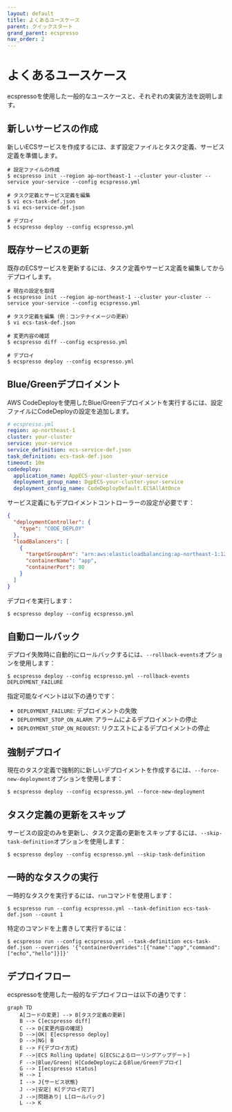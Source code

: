 ```yaml
---
layout: default
title: よくあるユースケース
parent: クイックスタート
grand_parent: ecspresso
nav_order: 2
---
```


# よくあるユースケース

ecspressoを使用した一般的なユースケースと、それぞれの実装方法を説明します。

## 新しいサービスの作成

新しいECSサービスを作成するには、まず設定ファイルとタスク定義、サービス定義を準備します。

```console
# 設定ファイルの作成
$ ecspresso init --region ap-northeast-1 --cluster your-cluster --service your-service --config ecspresso.yml

# タスク定義とサービス定義を編集
$ vi ecs-task-def.json
$ vi ecs-service-def.json

# デプロイ
$ ecspresso deploy --config ecspresso.yml
```

## 既存サービスの更新

既存のECSサービスを更新するには、タスク定義やサービス定義を編集してからデプロイします。

```console
# 現在の設定を取得
$ ecspresso init --region ap-northeast-1 --cluster your-cluster --service your-service --config ecspresso.yml

# タスク定義を編集（例：コンテナイメージの更新）
$ vi ecs-task-def.json

# 変更内容の確認
$ ecspresso diff --config ecspresso.yml

# デプロイ
$ ecspresso deploy --config ecspresso.yml
```

## Blue/Greenデプロイメント

AWS CodeDeployを使用したBlue/Greenデプロイメントを実行するには、設定ファイルにCodeDeployの設定を追加します。

```yaml
# ecspresso.yml
region: ap-northeast-1
cluster: your-cluster
service: your-service
service_definition: ecs-service-def.json
task_definition: ecs-task-def.json
timeout: 10m
codedeploy:
  application_name: AppECS-your-cluster-your-service
  deployment_group_name: DgpECS-your-cluster-your-service
  deployment_config_name: CodeDeployDefault.ECSAllAtOnce
```

サービス定義にもデプロイメントコントローラーの設定が必要です：

```json
{
  "deploymentController": {
    "type": "CODE_DEPLOY"
  },
  "loadBalancers": [
    {
      "targetGroupArn": "arn:aws:elasticloadbalancing:ap-northeast-1:123456789012:targetgroup/blue/1234567890123456",
      "containerName": "app",
      "containerPort": 80
    }
  ]
}
```

デプロイを実行します：

```console
$ ecspresso deploy --config ecspresso.yml
```

## 自動ロールバック

デプロイ失敗時に自動的にロールバックするには、`--rollback-events`オプションを使用します：

```console
$ ecspresso deploy --config ecspresso.yml --rollback-events DEPLOYMENT_FAILURE
```

指定可能なイベントは以下の通りです：
- `DEPLOYMENT_FAILURE`: デプロイメントの失敗
- `DEPLOYMENT_STOP_ON_ALARM`: アラームによるデプロイメントの停止
- `DEPLOYMENT_STOP_ON_REQUEST`: リクエストによるデプロイメントの停止

## 強制デプロイ

現在のタスク定義で強制的に新しいデプロイメントを作成するには、`--force-new-deployment`オプションを使用します：

```console
$ ecspresso deploy --config ecspresso.yml --force-new-deployment
```

## タスク定義の更新をスキップ

サービスの設定のみを更新し、タスク定義の更新をスキップするには、`--skip-task-definition`オプションを使用します：

```console
$ ecspresso deploy --config ecspresso.yml --skip-task-definition
```

## 一時的なタスクの実行

一時的なタスクを実行するには、`run`コマンドを使用します：

```console
$ ecspresso run --config ecspresso.yml --task-definition ecs-task-def.json --count 1
```

特定のコマンドを上書きして実行するには：

```console
$ ecspresso run --config ecspresso.yml --task-definition ecs-task-def.json --overrides '{"containerOverrides":[{"name":"app","command":["echo","hello"]}]}'
```

## デプロイフロー

ecspressoを使用した一般的なデプロイフローは以下の通りです：

```mermaid
graph TD
    A[コードの変更] --> B[タスク定義の更新]
    B --> C[ecspresso diff]
    C --> D{変更内容の確認}
    D -->|OK| E[ecspresso deploy]
    D -->|NG| B
    E --> F{デプロイ方式}
    F -->|ECS Rolling Update| G[ECSによるローリングアップデート]
    F -->|Blue/Green| H[CodeDeployによるBlue/Greenデプロイ]
    G --> I[ecspresso status]
    H --> I
    I --> J{サービス状態}
    J -->|安定| K[デプロイ完了]
    J -->|問題あり| L[ロールバック]
    L --> K
```
